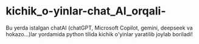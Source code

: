 # kichik_o-yinlar-chat_AI_orqali-
Bu yerda istalgan chatAI (chatGPT, Microsoft Copilot, gemini, deepseek va hokazo...)lar yordamida python tilida kichik o'yinlar yaratilib joylab boriladi!

